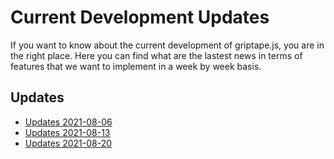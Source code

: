# Current Development Updates

If you want to know about the current development of griptape.js, you are in the right place.
Here you can find what are the lastest news in terms of features that we want to implement in
a week by week basis.

## Updates

- [Updates 2021-08-06](/updates/2021-08-06)
- [Updates 2021-08-13](/updates/2021-08-13)
- [Updates 2021-08-20](/updates/2021-08-20)
